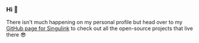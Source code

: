 ### Hi 👋

There isn't much happening on my personal profile but head over to my [GitHub page for Singulink](https://github.com/singulink) to check out all the open-source projects that live there 😎
